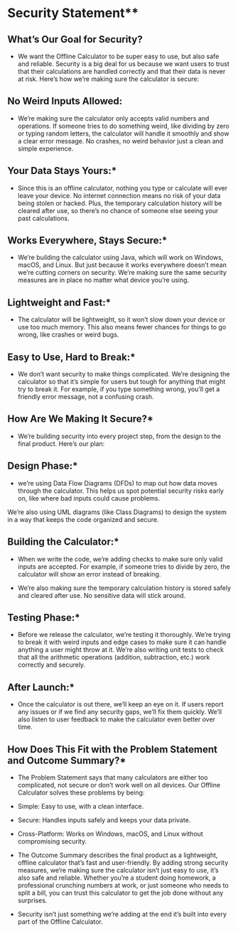 # Security Statement**

## What’s Our Goal for Security?

- We want the Offline Calculator to be super easy to use, but also safe and reliable. Security is a big deal for us because we want users to trust that their calculations are handled correctly and that their data is never at risk. Here’s how we’re making sure the calculator is secure:

## No Weird Inputs Allowed:

- We’re making sure the calculator only accepts valid numbers and operations. If someone tries to do something weird, like dividing by zero or typing random letters, the calculator will handle it smoothly and show a clear error message. No crashes, no weird behavior just a clean and simple experience.
  
## Your Data Stays Yours:*

- Since this is an offline calculator, nothing you type or calculate will ever leave your device. No internet connection means no risk of your data being stolen or hacked. Plus, the temporary calculation history will be cleared after use, so there’s no chance of someone else seeing your past calculations.

## Works Everywhere, Stays Secure:*

- We’re building the calculator using Java, which will work on Windows, macOS, and Linux. But just because it works everywhere doesn’t mean we’re cutting corners on security. We’re making sure the same security measures are in place no matter what device you’re using.

## Lightweight and Fast:*

- The calculator will be lightweight, so it won’t slow down your device or use too much memory. This also means fewer chances for things to go wrong, like crashes or weird bugs.

## Easy to Use, Hard to Break:*

- We don’t want security to make things complicated. We’re designing the calculator so that it’s simple for users but tough for anything that might try to break it. For example, if you type something wrong, you’ll get a friendly error message, not a confusing crash.

## How Are We Making It Secure?*

- We’re building security into every project step, from the design to the final product. Here’s our plan:

## Design Phase:*

- we’re using Data Flow Diagrams (DFDs) to map out how data moves through the calculator. This helps us spot potential security risks early on, like where bad inputs could cause problems.

We’re also using UML diagrams (like Class Diagrams) to design the system in a way that keeps the code organized and secure.

## Building the Calculator:*

- When we write the code, we’re adding checks to make sure only valid inputs are accepted. For example, if someone tries to divide by zero, the calculator will show an error instead of breaking.

- We’re also making sure the temporary calculation history is stored safely and cleared after use. No sensitive data will stick around.

## Testing Phase:*

- Before we release the calculator, we’re testing it thoroughly. We’re trying to break it with weird inputs and edge cases to make sure it can handle anything a user might throw at it.
We’re also writing unit tests to check that all the arithmetic operations (addition, subtraction, etc.) work correctly and securely.

## After Launch:*

- Once the calculator is out there, we’ll keep an eye on it. If users report any issues or if we find any security gaps, we’ll fix them quickly. We’ll also listen to user feedback to make the calculator even better over time.

## How Does This Fit with the Problem Statement and Outcome Summary?*

- The Problem Statement says that many calculators are either too complicated, not secure or don’t work well on all devices. Our Offline 
Calculator solves these problems by being:

- Simple: Easy to use, with a clean interface.
- Secure: Handles inputs safely and keeps your data private.
- Cross-Platform: Works on Windows, macOS, and Linux without compromising security.

- The Outcome Summary describes the final product as a lightweight, offline calculator that’s fast and user-friendly. By adding strong security measures, we’re making sure the calculator isn’t just easy to use, it’s also safe and reliable. Whether you’re a student doing homework, a professional crunching numbers at work, or just someone who needs to split a bill, you can trust this calculator to get the job done without any surprises.

- Security isn’t just something we’re adding at the end it’s built into every part of the Offline Calculator.
